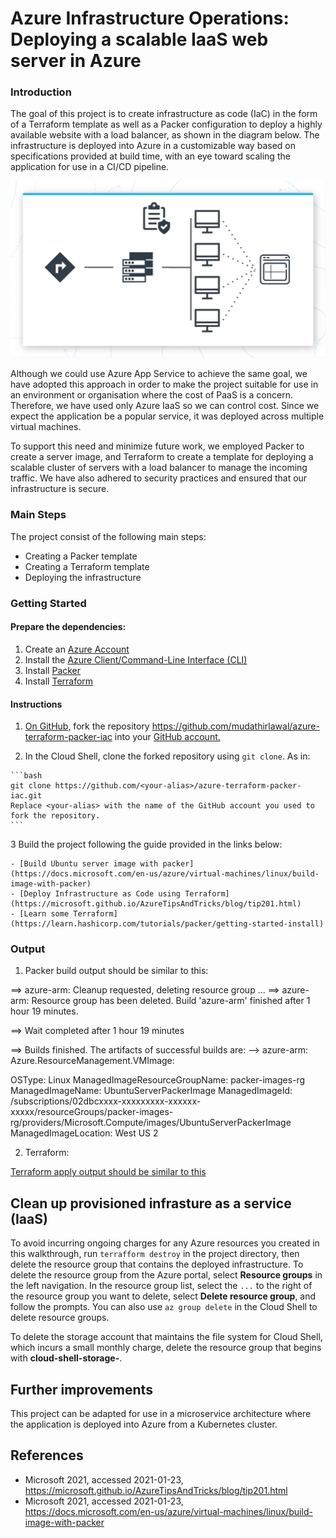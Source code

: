 # Azure Infrastructure Operations: Deploying a scalable IaaS web server in Azure

### Introduction
The goal of this project is to create infrastructure as code (IaC) in the form of a Terraform template as well as a Packer configuration to deploy a highly available website with a load balancer, as shown in the diagram below. The infrastructure is deployed into Azure in a customizable way based on specifications provided at build time, with an eye toward scaling the application for use in a CI/CD pipeline.

![Diagram dipicting the cloud architecture adopted.](/readme-images/architecture.png)

Although we could use Azure App Service to achieve the same goal, we have adopted this approach in order to make the project suitable for use in an environment or organisation where the cost 
of PaaS is a concern. Therefore, we have used only Azure IaaS so we can control cost. Since we expect the application be a popular service, it was deployed across multiple virtual machines.

To support this need and minimize future work, we employed Packer to create a server image, and Terraform to create a template for deploying a scalable cluster of servers with a load balancer to manage the incoming traffic. We have also adhered to security practices and ensured that our infrastructure is secure.

### Main Steps
The project consist of the following main steps:

-   Creating a Packer template
-   Creating a Terraform template
-   Deploying the infrastructure

### Getting Started

  #### Prepare the dependencies:

  1. Create an [Azure Account](https://portal.azure.com) 
  2. Install the [Azure Client/Command-Line Interface (CLI)](https://docs.microsoft.com/en-us/cli/azure/install-azure-cli?view=azure-cli-latest)
  3. Install [Packer](https://www.packer.io/downloads)
  4. Install [Terraform](https://www.terraform.io/downloads.html)

  #### Instructions

  1. [On GitHub,](https://github.com) fork the repository https://github.com/mudathirlawal/azure-terraform-packer-iac into your [GitHub account.](https://github.com)

  2. In the Cloud Shell, clone the forked repository using `git clone`. As in:

    ```bash
    git clone https://github.com/<your-alias>/azure-terraform-packer-iac.git
    Replace <your-alias> with the name of the GitHub account you used to fork the repository.
    ```

  3 Build the project following the guide provided in the links below:

    - [Build Ubuntu server image with packer](https://docs.microsoft.com/en-us/azure/virtual-machines/linux/build-image-with-packer) 
    - [Deploy Infrastructure as Code using Terraform](https://microsoft.github.io/AzureTipsAndTricks/blog/tip201.html)
    - [Learn some Terraform](https://learn.hashicorp.com/tutorials/packer/getting-started-install)   
    
### Output

1. Packer build output should be similar to this:

  ==> azure-arm: Cleanup requested, deleting resource group ...
  ==> azure-arm: Resource group has been deleted.
  Build 'azure-arm' finished after 1 hour 19 minutes.

  ==> Wait completed after 1 hour 19 minutes

  ==> Builds finished. The artifacts of successful builds are:
  --> azure-arm: Azure.ResourceManagement.VMImage:

  OSType: Linux
  ManagedImageResourceGroupName: packer-images-rg
  ManagedImageName: UbuntuServerPackerImage
  ManagedImageId: /subscriptions/02dbcxxxx-xxxxxxxxx-xxxxxx-xxxxx/resourceGroups/packer-images-rg/providers/Microsoft.Compute/images/UbuntuServerPackerImage
  ManagedImageLocation: West US 2

2. Terraform:
  
  [Terraform apply output should be similar to this](https://github.com/mudathirlawal/azure-terraform-packer-iac/blob/ops/terraform-apply-output.txt) 
 
## Clean up provisioned infrasture as a service (IaaS) 

To avoid incurring ongoing charges for any Azure resources you created in this walkthrough, run `terrafform destroy` in the project directory, then delete the resource group that contains the deployed infrastructure. To delete the resource group from the Azure portal, select __Resource groups__ in the left navigation. In the resource group list, select the `...` to the right of 
the resource group you want to delete, select __Delete resource group__, and follow the prompts.
You can also use `az group delete` in the Cloud Shell to delete resource groups.

To delete the storage account that maintains the file system for Cloud Shell, which incurs a small monthly charge, delete the resource group that begins with __cloud-shell-storage-__.

## Further improvements

This project can be adapted for use in a microservice architecture where the application is deployed into Azure from a Kubernetes cluster.     

## References

- Microsoft 2021, accessed 2021-01-23,\
  <https://microsoft.github.io/AzureTipsAndTricks/blog/tip201.html>
- Microsoft 2021, accessed 2021-01-23,\
  <https://docs.microsoft.com/en-us/azure/virtual-machines/linux/build-image-with-packer>